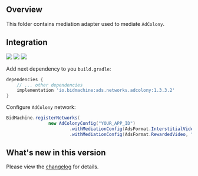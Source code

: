 ## Overview

This folder contains mediation adapter used to mediate `AdColony`.

## Integration

[<img src="https://img.shields.io/badge/Min%20SDK%20version-1.3.3-brightgreen">](https://github.com/bidmachine/BidMachine-Android-SDK)
[<img src="https://img.shields.io/badge/Network%20Adapter%20version-1.3.3.2-brightgreen">](https://artifactory.bidmachine.io/bidmachine/io/bidmachine/ads.networks.adcolony/1.3.3.2/)
[<img src="https://img.shields.io/badge/Network%20version-3.3.11-blue">](https://github.com/AdColony/AdColony-Android-SDK-3)

Add next dependency to you `build.gradle`:

```groovy
dependencies {
    // ... other dependencies
    implementation 'io.bidmachine:ads.networks.adcolony:1.3.3.2'
}
```

Configure `AdColony` network:

```java
BidMachine.registerNetworks(
                new AdColonyConfig("YOUR_APP_ID")
                        .withMediationConfig(AdsFormat.InterstitialVideo, "YOUR_ZONE_ID")
                        .withMediationConfig(AdsFormat.RewardedVideo, "YOUR_ZONE_ID"));
```

## What's new in this version

Please view the [changelog](CHANGELOG.md) for details.